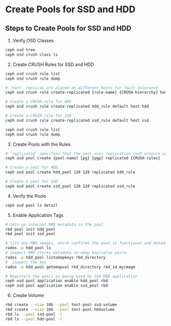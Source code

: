 # Create Pools for SSD and HDD

## Steps to Create Pools for SSD and HDD

1. Verify OSD Classes

```sh
ceph osd tree
ceph osd crush class ls
```

2. Create CRUSH Rules for SSD and HDD


```sh
ceph osd crush rule list
ceph osd crush rule dump

# `host` replicas are placed on different hosts for fault tolerance
ceph osd crush rule create-replicated {rule-name} {CRUSH-hierarchy} host {device-classes}

# Create a CRUSH rule for HDD
ceph osd crush rule create-replicated hdd_rule default host hdd

# Create a CRUSH rule for SSD
ceph osd crush rule create-replicated ssd_rule default host ssd

ceph osd crush rule list
ceph osd crush rule dump

```


3. Create Pools with the Rules

```sh
# `replicated` specifies that the pool uses replication (not erasure coding).
ceph osd pool create {pool-name} {pg} {pgp} replicated {CRUSH-rules}

# Create a pool for HDD
ceph osd pool create hdd_pool 128 128 replicated hdd_rule

# Create a pool for SSD
ceph osd pool create ssd_pool 128 128 replicated ssd_rule

```

4. Verify the Pools

```sh
ceph osd pool ls detail
```

5. Enable Application Tags
```sh
# Sets up internal RBD metadata in the pool
rbd pool init hdd_pool
rbd pool init ssd_pool

# list any RBD images, which confirms the pool is functional and metadata is in place.
rados -p hdd_pool ls
# inspect RBD stores metadata in omap key/value pairs.
rados -p hdd_pool listomapkeys rbd_directory
#  inspect the key
rados -p hdd_pool getomapval rbd_directory rbd_id.myimage -

# Registers the pools as being used by the RBD application
ceph osd pool application enable hdd_pool rbd
ceph osd pool application enable ssd_pool rbd
```

6. Create Volume

```sh
rbd create --size 10G --pool test-pool ssd-volume
rbd create --size 10G --pool test-pool hddvolume
rbd ls --pool ssd-pool -l
rbd ls --pool hdd-pool -l
```


